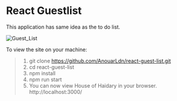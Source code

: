 # React Guestlist 

This application has same idea as the to do list.

![Guest_List](https://guestlist.houseofhaidary.com/)

To view the site on your machine:
> 1) git clone https://github.com/AnouarLdn/react-guest-list.git <br>
> 2) cd react-guest-list <br>
> 3) npm install <br>
> 4) npm run start <br>
> 5) You can now view House of Haidary in your browser. http://localhost:3000/
